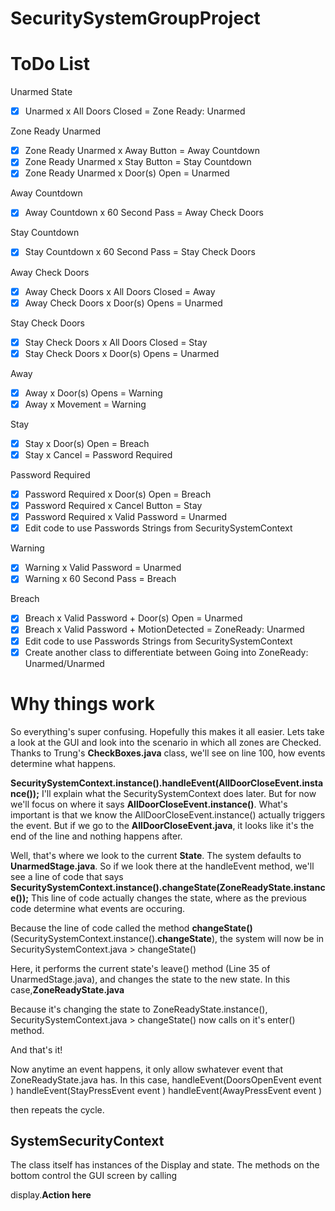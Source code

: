 # SecuritySystemGroupProject

<h1> ToDo List </h1>
Unarmed State

  - [X] Unarmed x All Doors Closed = Zone Ready: Unarmed

Zone Ready Unarmed
  - [X] Zone Ready Unarmed x Away Button = Away Countdown
  - [X] Zone Ready Unarmed x Stay Button = Stay Countdown
  - [X] Zone Ready Unarmed x Door(s) Open = Unarmed

Away Countdown
  - [X] Away Countdown x 60 Second Pass = Away Check Doors

Stay Countdown
  - [X] Stay Countdown x 60 Second Pass = Stay Check Doors

Away Check Doors
  - [X] Away Check Doors x All Doors Closed = Away
  - [X] Away Check Doors x Door(s) Opens = Unarmed

Stay Check Doors
  - [X] Stay Check Doors x All Doors Closed = Stay
  - [X] Stay Check Doors x Door(s) Opens = Unarmed

Away
  - [X] Away x Door(s) Opens = Warning
  - [X] Away x Movement = Warning

Stay
  - [X] Stay x Door(s) Open = Breach
  - [X] Stay x Cancel = Password Required

Password Required
  - [X] Password Required x Door(s) Open = Breach
  - [X] Password Required x Cancel Button = Stay
  - [X] Password Required x Valid Password = Unarmed
  - [X] Edit code to use Passwords Strings from SecuritySystemContext

Warning
  - [X] Warning x Valid Password = Unarmed
  - [X] Warning x 60 Second Pass = Breach

Breach
  - [X] Breach x Valid Password + Door(s) Open = Unarmed
  - [X] Breach x Valid Password + MotionDetected = ZoneReady: Unarmed
  - [X] Edit code to use Passwords Strings from SecuritySystemContext
  - [X] Create another class to differentiate between Going into ZoneReady: Unarmed/Unarmed
  
<h1> Why things work </h1>

So everything's super confusing. Hopefully this makes it all easier. 
Lets take a look at the GUI and look into the scenario in which all zones are Checked.
Thanks to Trung's **CheckBoxes.java** class, we'll see on line 100, how events determine what happens.

<b>SecuritySystemContext.instance().handleEvent(AllDoorCloseEvent.instance());</b> 
I'll explain what the SecuritySystemContext does later. But for now we'll focus on where it says **AllDoorCloseEvent.instance()**. What's important is that we know the AllDoorCloseEvent.instance() actually triggers the event. But if we go to the **AllDoorCloseEvent.java**, it looks like it's the end of the line and nothing happens after.

Well, that's where we look to the current **State**. The system defaults to **UnarmedStage.java**. So if we look there at the handleEvent method, we'll see a line of code that says
**SecuritySystemContext.instance().changeState(ZoneReadyState.instance());**
This line of code actually changes the state, where as the previous code determine what events are occuring.

Because the line of code called the method **changeState()** (SecuritySystemContext.instance().**changeState**), the system will now be in SecuritySystemContext.java > changeState()

Here, it performs the current state's leave() method (Line 35 of UnarmedStage.java), and changes the state to the new state. In this case,**ZoneReadyState.java**

Because it's changing the state to ZoneReadyState.instance(), SecuritySystemContext.java > changeState() now calls on it's enter() method.

And that's it!

Now anytime an event happens, it only allow swhatever event that ZoneReadyState.java has. In this case, 
handleEvent(DoorsOpenEvent event )
handleEvent(StayPressEvent event )
handleEvent(AwayPressEvent event )

then repeats the cycle.

<h2>SystemSecurityContext</h2>
The class itself has instances of the Display and state. 
The methods on the bottom control the GUI screen by calling 

display.**Action here**

